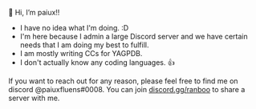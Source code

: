 👋 Hi, I’m paiux!!
- I have no idea what I'm doing. :D 
- I'm here because I admin a large Discord server and we have certain needs that I am doing my best to fulfill.
- I am mostly writing CCs for YAGPDB. 
- I don't actually know any coding languages. :thumbsup: 

If you want to reach out for any reason, please feel free to find me on discord @paiuxfluens#0008. 
You can join <a href="discord.gg/ranboo">discord.gg/ranboo</a> to share a server with me. 

<!---
paiuxfluens/paiuxfluens is a ✨ special ✨ repository because its `README.md` (this file) appears on your GitHub profile.
You can click the Preview link to take a look at your changes.
--->
